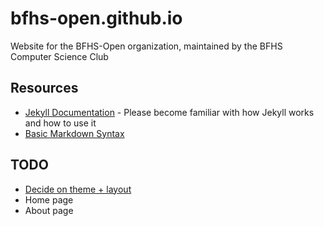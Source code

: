 # bfhs-open.github.io
Website for the BFHS-Open organization, maintained by the BFHS Computer Science Club

## Resources
- [Jekyll Documentation](https://jekyllrb.com/docs/) - Please become familiar with how Jekyll works and how to use it <br />
- [Basic Markdown Syntax](https://www.markdownguide.org/basic-syntax/)

## TODO
- [Decide on theme + layout](https://jekyllrb.com/docs/themes/)
- Home page
- About page

